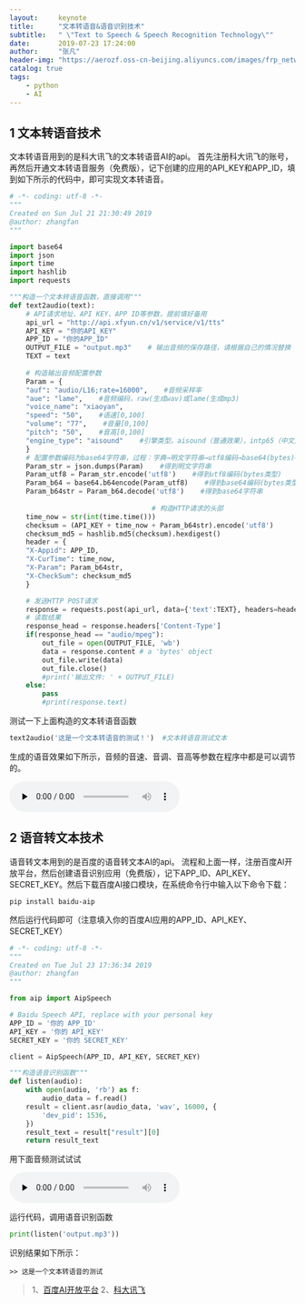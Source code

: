 ```yaml
---
layout:     keynote
title:      "文本转语音&语音识别技术"
subtitle:   " \"Text to Speech & Speech Recognition Technology\""
date:       2019-07-23 17:24:00
author:     "张凡"
header-img: "https://aerozf.oss-cn-beijing.aliyuncs.com/images/frp_network.jpg"
catalog: true
tags:
    - python
    - AI
---
```


## 1 文本转语音技术

文本转语音用到的是科大讯飞的文本转语音AI的api。
首先注册科大讯飞的账号，再然后开通文本转语音服务（免费版），记下创建的应用的API_KEY和APP_ID，填到如下所示的代码中，即可实现文本转语音。

```python
# -*- coding: utf-8 -*-
"""
Created on Sun Jul 21 21:30:49 2019
@author: zhangfan
"""

import base64
import json
import time
import hashlib
import requests

"""构造一个文本转语音函数，直接调用"""
def text2audio(text):
    # API请求地址、API KEY、APP ID等参数，提前填好备用
    api_url = "http://api.xfyun.cn/v1/service/v1/tts"
    API_KEY = "你的API_KEY"
    APP_ID = "你的APP_ID"
    OUTPUT_FILE = "output.mp3"    # 输出音频的保存路径，请根据自己的情况替换
    TEXT = text
    
    # 构造输出音频配置参数
    Param = {
    "auf": "audio/L16;rate=16000",    #音频采样率
    "aue": "lame",    #音频编码，raw(生成wav)或lame(生成mp3)
    "voice_name": "xiaoyan",
    "speed": "50",    #语速[0,100]
    "volume": "77",    #音量[0,100]
    "pitch": "50",    #音高[0,100]
    "engine_type": "aisound"    #引擎类型。aisound（普通效果），intp65（中文），intp65_en（英文）
    }
    # 配置参数编码为base64字符串，过程：字典→明文字符串→utf8编码→base64(bytes)→base64字符串
    Param_str = json.dumps(Param)    #得到明文字符串
    Param_utf8 = Param_str.encode('utf8')    #得到utf8编码(bytes类型)
    Param_b64 = base64.b64encode(Param_utf8)    #得到base64编码(bytes类型)
    Param_b64str = Param_b64.decode('utf8')    #得到base64字符串
                                   
                                   # 构造HTTP请求的头部
    time_now = str(int(time.time()))
    checksum = (API_KEY + time_now + Param_b64str).encode('utf8')
    checksum_md5 = hashlib.md5(checksum).hexdigest()
    header = {
    "X-Appid": APP_ID,
    "X-CurTime": time_now,
    "X-Param": Param_b64str,
    "X-CheckSum": checksum_md5
    }

    # 发送HTTP POST请求
    response = requests.post(api_url, data={'text':TEXT}, headers=header)
    # 读取结果
    response_head = response.headers['Content-Type']
    if(response_head == "audio/mpeg"):
        out_file = open(OUTPUT_FILE, 'wb')
        data = response.content # a 'bytes' object
        out_file.write(data)
        out_file.close()
        #print('输出文件: ' + OUTPUT_FILE)
    else:
        pass
        #print(response.text)
```
测试一下上面构造的文本转语音函数
```python
text2audio('这是一个文本转语音的测试！')  #文本转语音测试文本
```

生成的语音效果如下所示，音频的音速、音调、音高等参数在程序中都是可以调节的。
<div markdown="0">
<audio id="audio" controls="" preload="none">
      <source id="mp3" src="https://aerozf.oss-cn-beijing.aliyuncs.com/audios/output.mp3" >
</audio></div>

## 2 语音转文本技术

语音转文本用到的是百度的语音转文本AI的api。
流程和上面一样，注册百度AI开放平台，然后创建语音识别应用（免费版），记下APP_ID、API_KEY、SECRET_KEY。然后下载百度AI接口模块，在系统命令行中输入以下命令下载：
```
pip install baidu-aip
```

然后运行代码即可（注意填入你的百度AI应用的APP_ID、API_KEY、SECRET_KEY）

```python
# -*- coding: utf-8 -*-
"""
Created on Tue Jul 23 17:36:34 2019
@author: zhangfan
"""

from aip import AipSpeech

# Baidu Speech API, replace with your personal key
APP_ID = '你的 APP_ID'
API_KEY = '你的 API_KEY'
SECRET_KEY = '你的 SECRET_KEY'

client = AipSpeech(APP_ID, API_KEY, SECRET_KEY)

"""构造语音识别函数"""
def listen(audio):
    with open(audio, 'rb') as f:
        audio_data = f.read()
    result = client.asr(audio_data, 'wav', 16000, {
        'dev_pid': 1536,
    })
    result_text = result["result"][0]
    return result_text
```

用下面音频测试试试
<div markdown="0">
<audio id="audio" controls="" preload="none">
      <source id="mp3" src="https://aerozf.oss-cn-beijing.aliyuncs.com/audios/output.mp3" >
</audio></div>

运行代码，调用语音识别函数
```python
print(listen('output.mp3'))
```
识别结果如下所示：
```
>> 这是一个文本转语音的测试
```

> 1、[百度AI开放平台](http://ai.baidu.com/?track=cp:aipinzhuan|pf:pc|pp:AIpingtai|pu:title|ci:|kw:10005792)
2、[科大讯飞](https://www.iflytek.com/)
